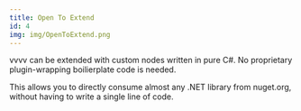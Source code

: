 ```yaml
---
title: Open To Extend
id: 4
img: img/OpenToExtend.png
---
```


vvvv can be extended with custom nodes written in pure C#. No proprietary plugin-wrapping boilierplate code is needed.

This allows you to directly consume almost any .NET library from nuget.org, without having to write a single line of code.
